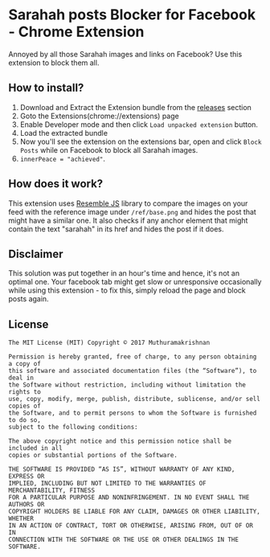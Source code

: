 # Sarahah posts Blocker for Facebook - Chrome Extension

Annoyed by all those Sarahah images and links on Facebook? Use this extension to block them all.

## How to install?
1) Download and Extract the Extension bundle from the [releases](https://github.com/siriscac/sarahah_blocker_fb/releases) section
2) Goto the Extensions(chrome://extensions) page
3) Enable Developer mode and then click `Load unpacked extension` button.
4) Load the extracted bundle
5) Now you'll see the extension on the extensions bar, open and click `Block Posts` while on Facebook to block all Sarahah images.
6) `innerPeace = "achieved"`.

## How does it work?
This extension uses [Resemble JS](https://github.com/Huddle/Resemble.js/) library to compare the images on your feed with the reference image under `/ref/base.png` and hides the post that might have a similar one. It also checks if any anchor element that might contain the text "sarahah" in its href and hides the post if it does.

## Disclaimer
This solution was put together in an hour's time and hence, it's not an optimal one. Your facebook tab might get slow or unresponsive occasionally while using this extension - to fix this, simply reload the page and block posts again.

## License

    The MIT License (MIT) Copyright © 2017 Muthuramakrishnan

    Permission is hereby granted, free of charge, to any person obtaining a copy of
    this software and associated documentation files (the “Software”), to deal in
    the Software without restriction, including without limitation the rights to
    use, copy, modify, merge, publish, distribute, sublicense, and/or sell copies of
    the Software, and to permit persons to whom the Software is furnished to do so,
    subject to the following conditions:

    The above copyright notice and this permission notice shall be included in all
    copies or substantial portions of the Software.

    THE SOFTWARE IS PROVIDED “AS IS”, WITHOUT WARRANTY OF ANY KIND, EXPRESS OR
    IMPLIED, INCLUDING BUT NOT LIMITED TO THE WARRANTIES OF MERCHANTABILITY, FITNESS
    FOR A PARTICULAR PURPOSE AND NONINFRINGEMENT. IN NO EVENT SHALL THE AUTHORS OR
    COPYRIGHT HOLDERS BE LIABLE FOR ANY CLAIM, DAMAGES OR OTHER LIABILITY, WHETHER
    IN AN ACTION OF CONTRACT, TORT OR OTHERWISE, ARISING FROM, OUT OF OR IN
    CONNECTION WITH THE SOFTWARE OR THE USE OR OTHER DEALINGS IN THE SOFTWARE.
